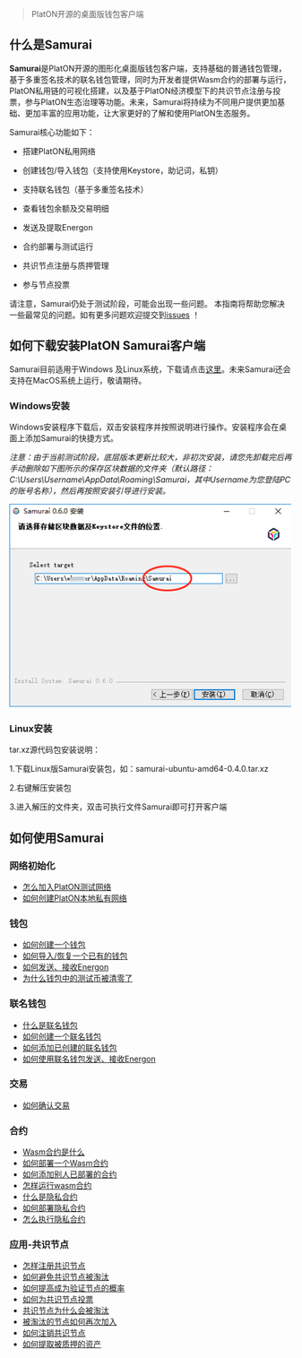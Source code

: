> PlatON开源的桌面版钱包客户端

## 什么是Samurai

**Samurai**是PlatON开源的图形化桌面版钱包客户端，支持基础的普通钱包管理，基于多重签名技术的联名钱包管理，同时为开发者提供Wasm合约的部署与运行，PlatON私用链的可视化搭建，以及基于PlatON经济模型下的共识节点注册与投票，参与PlatON生态治理等功能。未来，Samurai将持续为不同用户提供更加基础、更加丰富的应用功能，让大家更好的了解和使用PlatON生态服务。

Samurai核心功能如下：

- 搭建PlatON私用网络

- 创建钱包/导入钱包（支持使用Keystore，助记词，私钥）

- 支持联名钱包（基于多重签名技术）

- 查看钱包余额及交易明细

- 发送及提取Energon

- 合约部署与测试运行

- 共识节点注册与质押管理

- 参与节点投票

请注意，Samurai仍处于测试阶段，可能会出现一些问题。 本指南将帮助您解决一些最常见的问题。如有更多问题欢迎提交到[issues](https://github.com/PlatONnetwork/Docs/issues) ！

## 如何下载安装PlatON Samurai客户端

Samurai目前适用于Windows 及Linux系统，下载请点击[这里](https://github.com/PlatONnetwork/Samurai/releases)。未来Samurai还会支持在MacOS系统上运行，敬请期待。

### Windows安装

Windows安装程序下载后，双击安装程序并按照说明进行操作。安装程序会在桌面上添加Samurai的快捷方式。

*注意：由于当前测试阶段，底层版本更新比较大，非初次安装，请您先卸载完后再手动删除如下图所示的保存区块数据的文件夹（默认路径：C:\Users\Username\AppData\Roaming\Samurai，其中Username为您登陆PC的账号名称），然后再按照安装引导进行安装。*

<img src="/zh-cn/user-interfaces/platon-samurai/image/Keystore_address-cn.png" width = "503" height="362"/>  

### Linux安装

tar.xz源代码包安装说明：

1.下载Linux版Samurai安装包，如：samurai-ubuntu-amd64-0.4.0.tar.xz

2.右键解压安装包

3.进入解压的文件夹，双击可执行文件Samurai即可打开客户端

## 如何使用Samurai

### 网络初始化

- [怎么加入PlatON测试网络](/zh-cn/user-interfaces/platon-samurai/_网络初始化.md#怎么加入PlatON测试网络)
- [如何创建PlatON本地私有网络](/zh-cn/user-interfaces/platon-samurai/_网络初始化.md#如何创建PlatON本地私有网络)

### 钱包

- [如何创建一个钱包](/zh-cn/user-interfaces/platon-samurai/_钱包.md#如何创建一个钱包)
- [如何导入/恢复一个已有的钱包](/zh-cn/user-interfaces/platon-samurai/_钱包.md#%e5%a6%82%e4%bd%95%e5%af%bc%e5%85%a5%e6%81%a2%e5%a4%8d%e4%b8%80%e4%b8%aa%e5%b7%b2%e6%9c%89%e7%9a%84%e9%92%b1%e5%8c%85)
- [如何发送、接收Energon](/zh-cn/user-interfaces/platon-samurai/_钱包.md#%e5%a6%82%e4%bd%95%e5%8f%91%e9%80%81%e3%80%81%e6%8e%a5%e6%94%b6-energon)
- [为什么钱包中的测试币被清零了](/zh-cn/user-interfaces/platon-samurai/_钱包.md#为什么钱包中的测试币被清零了)

### 联名钱包

- [什么是联名钱包](/zh-cn/user-interfaces/platon-samurai/_联名钱包.md#什么是联名钱包)
- [如何创建一个联名钱包](/zh-cn/user-interfaces/platon-samurai/_联名钱包.md#如何创建一个联名钱包)
- [如何添加已创建的联名钱包](/zh-cn/user-interfaces/platon-samurai/_联名钱包.md#如何添加已创建的联名钱包)
- [如何使用联名钱包发送、接收Energon](/zh-cn/user-interfaces/platon-samurai/_联名钱包.md#如何使用联名钱包发送、接收Energon)

### 交易

- [如何确认交易](/zh-cn/user-interfaces/platon-samurai/_交易.md#如何确认交易)

### 合约

- [Wasm合约是什么](/zh-cn/user-interfaces/platon-samurai/_合约.md#Wasm合约是什么)
- [如何部署一个Wasm合约](/zh-cn/user-interfaces/platon-samurai/_合约.md#如何部署一个Wasm合约)
- [如何添加别人已部署的合约](/zh-cn/user-interfaces/platon-samurai/_合约.md#如何添加别人已部署的合约)
- [怎样运行wasm合约](/zh-cn/user-interfaces/platon-samurai/_合约.md#怎样运行Wasm合约)
- [什么是隐私合约](/zh-cn/user-interfaces/platon-samurai/_合约.md#什么是隐私合约)
- [如何部署隐私合约](/zh-cn/user-interfaces/platon-samurai/_合约.md#如何部署隐私合约)
- [怎么执行隐私合约](/zh-cn/user-interfaces/platon-samurai/_合约.md#怎么执行隐私合约)

### 应用-共识节点

- [怎样注册共识节点](/zh-cn/user-interfaces/platon-samurai/_竞选节点.md#怎样注册共识节点)
- [如何避免共识节点被淘汰](/zh-cn/user-interfaces/platon-samurai/_竞选节点.md#如何避免共识节点被淘汰)
- [如何提高成为验证节点的概率](/zh-cn/user-interfaces/platon-samurai/_竞选节点.md#如何提高成为验证节点的概率)
- [如何为共识节点投票](/zh-cn/user-interfaces/platon-samurai/_竞选节点.md#如何为共识节点投票)
- [共识节点为什么会被淘汰](/zh-cn/user-interfaces/platon-samurai/_竞选节点.md#共识节点为什么会被淘汰)
- [被淘汰的节点如何再次加入](/zh-cn/user-interfaces/platon-samurai/_竞选节点.md#被淘汰的节点如何再次加入)
- [如何注销共识节点](/zh-cn/user-interfaces/platon-samurai/_竞选节点.md#如何注销共识节点)
- [如何提取被质押的资产](/zh-cn/user-interfaces/platon-samurai/_竞选节点.md#如何提取被质押的资产)

